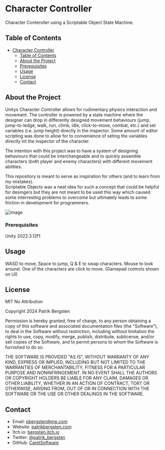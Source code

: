 # Character Controller 

Character Conteroller using a Scriptable Object State Machine.

## Table of Contents

- [Character Controller](#character-controller)
  - [Table of Contents](#table-of-contents)
  - [About the Project](#about-the-project)
  - [Prerequisites](#prerequisites)
  - [Usage](#usage)
  - [License](#license)
  - [Contact](#contact)

## About the Project

Unitys Character Controller allows for rudimentary physics interaction and movement.
The controller is powered by a state machine where the designer can drop in differently designed movement behaviours (jump, jump-to-ledge, walk, run, climb, idle, click-to-move, combat, etc.) and set variables (i.e. jump height) directly in the inspector.
Some amount of editor scripting was done to allow for to convenience of seting the variables directly int the inspector of the character.

The intention with this project was to have a system of designing behaviours that could be interchangeable and to quickly assemble characters (both player and enemy characters) with different movement abilities.

This repository is meant to serve as inspiration for others (and to learn from my mistakes).  
Scriptable Objects was a neat idea for such a concept that could be helpful for desingers but they are not meant to be used this way which caused some interresting problems to overcome but ultimately leads to some friction in development for programmers.

![image](https://github.com/CaretSoftware/Character-Controller/assets/69549081/a4870080-7970-4cf0-af38-0058a4951f60)

### Prerequisites

Unity 2022.3.12f1

## Usage

WASD to move, Space to jump, Q & E to swap characters.
Mouse to look around.
One of the characters are click to move.
(Gamepad controls shown on UI)

## License

MIT No Attribution

Copyright 2024 Patrik Bergsten

Permission is hereby granted, free of charge, to any person obtaining a copy of 
this software and associated documentation files (the "Software"), to deal in 
the Software without restriction, including without limitation the rights to use, 
copy, modify, merge, publish, distribute, sublicense, and/or sell copies of 
the Software, and to permit persons to whom the Software is furnished to do so.

THE SOFTWARE IS PROVIDED "AS IS", WITHOUT WARRANTY OF ANY KIND, EXPRESS OR 
IMPLIED, INCLUDING BUT NOT LIMITED TO THE WARRANTIES OF MERCHANTABILITY, FITNESS 
FOR A PARTICULAR PURPOSE AND NONINFRINGEMENT. 
IN NO EVENT SHALL THE AUTHORS OR COPYRIGHT HOLDERS BE LIABLE FOR ANY CLAIM, DAMAGES 
OR OTHER LIABILITY, WHETHER IN AN ACTION OF CONTRACT, TORT OR OTHERWISE, ARISING 
FROM, OUT OF OR IN CONNECTION WITH THE SOFTWARE OR THE USE OR OTHER DEALINGS IN THE SOFTWARE.

## Contact

- Email: pbergsten@me.com
- Website: [patrikbergsten.com](https://www.patrikbergsten.com)
- Itch.io: [bergsten.itch.io](https://bergsten.itch.io)
- Twitter: [@patrik_bergsten](https://twitter.com/patrik_bergsten)
- GitHub: [CaretSoftware](https://github.com/CaretSoftware)
